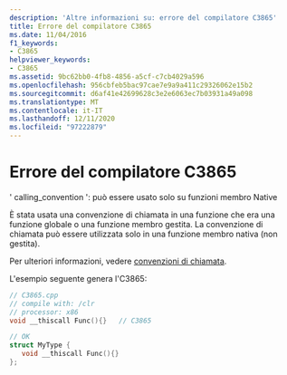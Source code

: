 ```yaml
---
description: 'Altre informazioni su: errore del compilatore C3865'
title: Errore del compilatore C3865
ms.date: 11/04/2016
f1_keywords:
- C3865
helpviewer_keywords:
- C3865
ms.assetid: 9bc62bb0-4fb8-4856-a5cf-c7cb4029a596
ms.openlocfilehash: 956cbfeb5bac97cae7e9a9a411c29326062e15b2
ms.sourcegitcommit: d6af41e42699628c3e2e6063ec7b03931a49a098
ms.translationtype: MT
ms.contentlocale: it-IT
ms.lasthandoff: 12/11/2020
ms.locfileid: "97222879"
---
```

# <a name="compiler-error-c3865"></a>Errore del compilatore C3865

' calling_convention ': può essere usato solo su funzioni membro Native

È stata usata una convenzione di chiamata in una funzione che era una funzione globale o una funzione membro gestita. La convenzione di chiamata può essere utilizzata solo in una funzione membro nativa (non gestita).

Per ulteriori informazioni, vedere [convenzioni di chiamata](../../cpp/calling-conventions.md).

L'esempio seguente genera l'C3865:

```cpp
// C3865.cpp
// compile with: /clr
// processor: x86
void __thiscall Func(){}   // C3865

// OK
struct MyType {
   void __thiscall Func(){}
};
```
